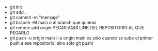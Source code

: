 - git init
- git add .
- git commit -m "mensaje"
- git branch -M main o el branch que quieras
- git remote add origin PEGAR AQUÍ LINK DEL REPOSITORIO AL QUE PEGARLO
- git push -u origin main (-u origin main es sólo cuando se sube el primer push a ese repositorio, sino solo git push)
